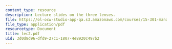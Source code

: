 ```yaml
---
content_type: resource
description: Lecture slides on the three lenses.
file: https://ol-ocw-studio-app-qa.s3.amazonaws.com/courses/15-301-managerial-psychology-fall-2006/3d0d8d96dfd927c118074e8920c497b2_lec2.pdf
file_type: application/pdf
resourcetype: Document
title: lec2.pdf
uid: 3d0d8d96-dfd9-27c1-1807-4e8920c497b2
---
```

